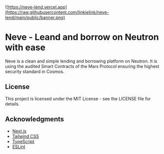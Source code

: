 ![https://neve-lend.vercel.app](https://raw.githubusercontent.com/linkielink/neve-lend/main/public/banner.png)

# Neve - Leand and borrow on Neutron with ease

Neve is a clean and simple lending and borrowing platform on Neutron. It
is using the audited Smart Contracts of the Mars Protocol ensuring the
highest security standard in Cosmos.

## License

This project is licensed under the MIT License - see the LICENSE file for details.

## Acknowledgments

- [Next.js](https://nextjs.org/)
- [Tailwind CSS](https://tailwindcss.com/)
- [TypeScript](https://www.typescriptlang.org/)
- [ESLint](https://eslint.org/)
